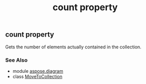 ﻿---
title: count property
second_title: Aspose.Diagram for Python via .NET API References
description: 
type: docs
weight: 50
url: /python-net/aspose.diagram/movetocollection/count/
is_root: false
---

## count property


Gets the number of elements actually contained in the collection.

### See Also
* module [aspose.diagram](../../)
* class [MoveToCollection](/diagram/python-net/aspose.diagram/movetocollection)
